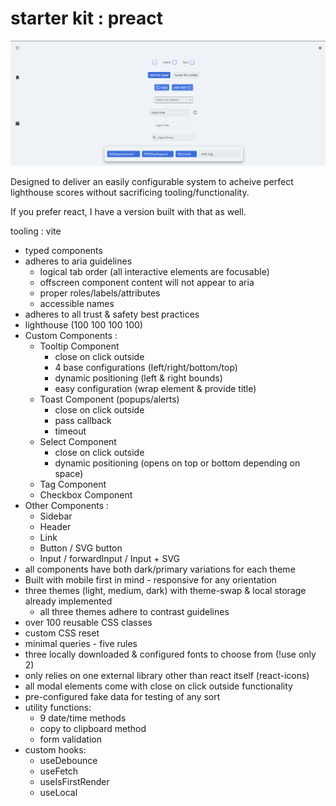 # starter kit : preact

![screenshot](./screenshots/preact_boiler_light.png)

Designed to deliver an easily configurable system to acheive perfect lighthouse scores without sacrificing tooling/functionality. 

If you prefer react, I have a version built with that as well.

tooling : vite

* typed components
* adheres to aria guidelines
  * logical tab order (all interactive elements are focusable)
  * offscreen component content will not appear to aria
  * proper roles/labels/attributes
  * accessible names
* adheres to all trust & safety best practices
* lighthouse (100 100 100 100)
* Custom Components :
  * Tooltip Component
    * close on click outside
    * 4 base configurations (left/right/bottom/top)
    * dynamic positioning (left & right bounds)
    * easy configuration (wrap element & provide title)
  * Toast Component (popups/alerts)
    * close on click outside
    * pass callback
    * timeout
  * Select Component
    * close on click outside
    * dynamic positioning (opens on top or bottom depending on space)
  * Tag Component
  * Checkbox Component
* Other Components :
  * Sidebar
  * Header
  * Link
  * Button / SVG button
  * Input / forwardInput / Input + SVG
* all components have both dark/primary variations for each theme
* Built with mobile first in mind - responsive for any orientation
* three themes (light, medium, dark) with theme-swap & local storage already implemented
  * all three themes adhere to contrast guidelines
* over 100 reusable CSS classes
* custom CSS reset
* minimal queries - five rules
* three locally downloaded & configured fonts to choose from (!use only 2)
* only relies on one external library other than react itself (react-icons)
* all modal elements come with close on click outside functionality
* pre-configured fake data for testing of any sort
* utility functions:
  * 9 date/time methods
  * copy to clipboard method
  * form validation
* custom hooks:
  * useDebounce
  * useFetch
  * useIsFirstRender
  * useLocal
